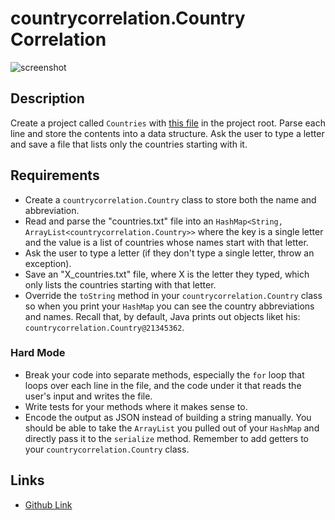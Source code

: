 # countrycorrelation.Country Correlation

![screenshot](screenshot.jpg)

## Description

Create a project called `Countries` with [this file](https://github.com/tiy-lv-java-2016-11/country-correlation/raw/master/countries.txt) in the project root. Parse each line and store the contents into a data structure. Ask the user to type a letter and save a file that lists only the countries starting with it.

## Requirements

* Create a `countrycorrelation.Country` class to store both the name and abbreviation.
* Read and parse the "countries.txt" file into an `HashMap<String, ArrayList<countrycorrelation.Country>>` where the key is a single letter and the value is a list of countries whose names start with that letter.
* Ask the user to type a letter (if they don't type a single letter, throw an exception).
* Save an "X_countries.txt" file, where X is the letter they typed, which only lists the countries starting with that letter.
* Override the `toString` method in your `countrycorrelation.Country` class so when you print your `HashMap` you can see the country abbreviations and names. Recall that, by default, Java prints out objects liket his: `countrycorrelation.Country@21345362`.
  
### Hard Mode
* Break your code into separate methods, especially the `for` loop that loops over each line in the file, and the code under it that reads the user's input and writes the file.
* Write tests for your methods where it makes sense to.
* Encode the output as JSON instead of building a string manually. You should be able to take the `ArrayList` you pulled out of your `HashMap` and directly pass it to the `serialize` method. Remember to add getters to your `countrycorrelation.Country` class.

## Links
* [Github Link](https://github.com/tiy-lv-java-2016-11/country-correlation)
